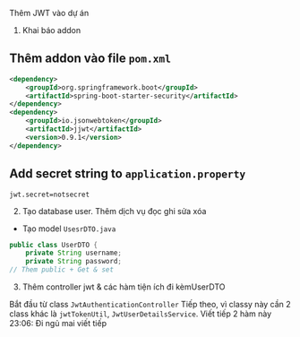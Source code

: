 Thêm JWT vào dự án

1. Khai báo addon
## Thêm addon vào file `pom.xml`
```xml
<dependency>
    <groupId>org.springframework.boot</groupId>
    <artifactId>spring-boot-starter-security</artifactId>
</dependency>
<dependency>
    <groupId>io.jsonwebtoken</groupId>
    <artifactId>jjwt</artifactId>
    <version>0.9.1</version>
</dependency>
```
## Add secret string to `application.property`
```properties
jwt.secret=notsecret
```
2. Tạo database user. Thêm dịch vụ đọc ghi sửa xóa
- Tạo model `UsesrDTO.java`
```java
public class UserDTO {
    private String username;
    private String password;
// Them public + Get & set
```

3. Thêm controller jwt & các hàm tiện ích đi kèmUserDTO

Bắt đầu từ class `JwtAuthenticationController`
Tiếp theo, vì classy này cần 2 class khác là `jwtTokenUtil`, `JwtUserDetailsService`. Viết tiếp 2 hàm này
23:06: Đi ngủ mai viết tiếp
